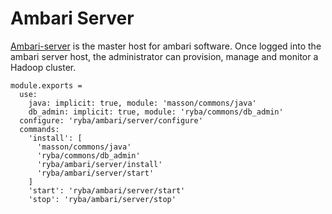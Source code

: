 
# Ambari Server

[Ambari-server][Ambari-server] is the master host for ambari software.
Once logged into the ambari server host, the administrator can  provision, 
manage and monitor a Hadoop cluster.

    module.exports =
      use:
        java: implicit: true, module: 'masson/commons/java'
        db_admin: implicit: true, module: 'ryba/commons/db_admin'
      configure: 'ryba/ambari/server/configure'
      commands:
        'install': [
          'masson/commons/java'
          'ryba/commons/db_admin'
          'ryba/ambari/server/install'
          'ryba/ambari/server/start'
        ]
        'start': 'ryba/ambari/server/start'
        'stop': 'ryba/ambari/server/stop'

[Ambari-server]: http://ambari.apache.org
